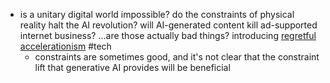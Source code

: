 - is a unitary digital world impossible? do the constraints of physical reality halt the AI revolution? will AI-generated content kill ad-supported internet business? ...are those actually bad things? introducing [regretful accelerationism](https://stratechery.com/2023/regretful-accelerationism/) #tech
	- constraints are sometimes good, and it's not clear that the constraint lift that generative AI provides will be beneficial